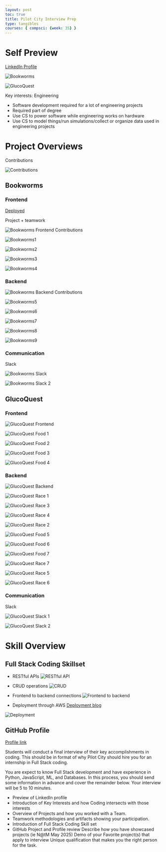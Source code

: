```yaml
---
layout: post
toc: true
title: Pilot City Interview Prep
type: tangibles
courses: { compsci: {week: 35} }
---
```


# Self Preview

[LinkedIn Profile](https://linkedin.com/in/maryamabdul-aziz)

![Bookworms]({{site.baseurl}}/images/interview/linkedin_bookworms.png)

![GlucoQuest]({{site.baseurl}}/images/interview/linkedin_glucoquest.png)

Key interests: Engineering
- Software development required for a lot of engineering projects
- Required part of degree
- Use CS to power software while engineering works on hardware
- Use CS to model things/run simulations/collect or organize data used in engineering projects

# Project Overviews

Contributions

![Contributions]({{site.baseurl}}/images/interview/contributions.png)


## Bookworms

### Frontend

[Deployed](https://gabrielac07.github.io/bookworms/bookadd/)

Project + teamwork

![Bookworms Frontend Contributions]({{site.baseurl}}/images/interview/bookfrontend.png)

![Bookworms1]({{site.baseurl}}/images/interview/book1.png)

![Bookworms2]({{site.baseurl}}/images/interview/book2.png)

![Bookworms3]({{site.baseurl}}/images/interview/book3.png)

![Bookworms4]({{site.baseurl}}/images/interview/book4.png)


### Backend

![Bookworms Backend Contributions]({{site.baseurl}}/images/interview/bookbackend.png)

![Bookworms5]({{site.baseurl}}/images/interview/book5.png)

![Bookworms6]({{site.baseurl}}/images/interview/book6.png)

![Bookworms7]({{site.baseurl}}/images/interview/book7.png)

![Bookworms8]({{site.baseurl}}/images/interview/book8.png)

![Bookworms9]({{site.baseurl}}/images/interview/book9.png)

### Communication

Slack

![Bookworms Slack]({{site.baseurl}}/images/interview/bookslack1.png)

![Bookworms Slack 2]({{site.baseurl}}/images/interview/bookslack2.png)

## GlucoQuest

### Frontend

![GlucoQuest Frontend]({{site.baseurl}}/images/interview/glucofrontend.png)

![GlucoQuest Food 1]({{site.baseurl}}/images/interview/glucofood1.png)

![GlucoQuest Food 2]({{site.baseurl}}/images/interview/glucofood2.png)

![GlucoQuest Food 3]({{site.baseurl}}/images/interview/glucofood3.png)

![GlucoQuest Food 4]({{site.baseurl}}/images/interview/glucofood4.png)

### Backend

![GlucoQuest Backend]({{site.baseurl}}/images/interview/glucobackend.png)

![GlucoQuest Race 1]({{site.baseurl}}/images/interview/glucorace1.png)

![GlucoQuest Race 3]({{site.baseurl}}/images/interview/glucorace3.png)

![GlucoQuest Race 4]({{site.baseurl}}/images/interview/glucorace4.png)

![GlucoQuest Race 2]({{site.baseurl}}/images/interview/glucorace2.png)

![GlucoQuest Food 5]({{site.baseurl}}/images/interview/glucofood5.png)

![GlucoQuest Food 6]({{site.baseurl}}/images/interview/glucofood6.png)

![GlucoQuest Food 7]({{site.baseurl}}/images/interview/glucofood7.png)

![GlucoQuest Race 7]({{site.baseurl}}/images/interview/glucorace7.png)

![GlucoQuest Race 5]({{site.baseurl}}/images/interview/glucorace5.png)

![GlucoQuest Race 6]({{site.baseurl}}/images/interview/glucorace6.png)

### Communication

Slack

![GlucoQuest Slack 1]({{site.baseurl}}/images/interview/glucoslack1.png)

![GlucoQuest Slack 2]({{site.baseurl}}/images/interview/glucoslack2.png)


# Skill Overview

## Full Stack Coding Skillset

- RESTful APIs
![RESTful API]({{site.baseurl}}/images/interview/restful.png)

- CRUD operations
![CRUD]({{site.baseurl}}/images/interview/crud.png)

- Frontend to backend connections
![Frontend to backend]({{site.baseurl}}/images/interview/febeconnection.png)

- Deployment through AWS
[Deployment blog](https://gabrielac07.github.io/bookworms/deployment)

![Deployment]({{site.baseurl}}/images/interview/deployment.png)

## GitHub Profile

[Profile link](https://github.com/MaryamAbdul-Aziz)

Students will conduct a final interview of their key accomplishments in coding. This should be in format of why Pilot City should hire you for an internship in Full Stack coding.

You are expect to know Full Stack development and have experience in Python, JavaScript, ML, and Databases. In this process, you should send some information in advance and cover the remainder below. Your interview will be 5 to 10 minutes.

- Preview of LinkedIn profile
- Introduction of Key Interests and how Coding intersects with those interests
- Overview of Projects and how you worked with a Team.
- Teamwork methodologies and artifacts showing your participation.
- Introduction of Full Stack Coding Skill set
- GitHub Project and Profile review
Describe how you have showcased projects (ie N@tM May 2025)
Demo of your Favorite project(s) that apply to interview
Unique qualification that makes you the right person for the task.